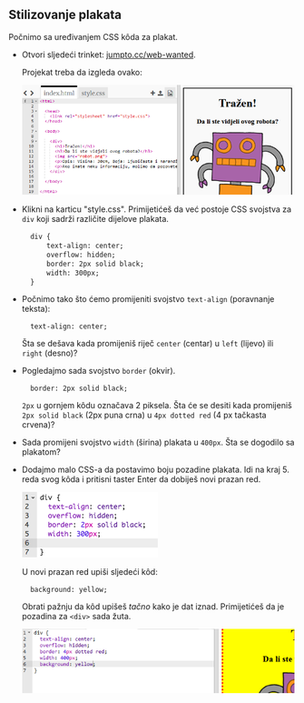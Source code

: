 ## Stilizovanje plakata

Počnimo sa uređivanjem CSS kôda za plakat.

+ Otvori sljedeći trinket: <a target="_blank" href="http://jumpto.cc/web-wanted">jumpto.cc/web-wanted</a>.
    
    Projekat treba da izgleda ovako:
    
    ![screenshot](images/wanted-starter.png)

+ Klikni na karticu "style.css". Primijetićeš da već postoje CSS svojstva za `div` koji sadrži različite dijelove plakata.
    
        div {
            text-align: center;
            overflow: hidden;
            border: 2px solid black;
            width: 300px;
        }   
        

+ Počnimo tako što ćemo promijeniti svojstvo `text-align` (poravnanje teksta):
    
        text-align: center;
        
    
    Šta se dešava kada promijeniš riječ `center` (centar) u `left` (lijevo) ili `right` (desno)?

+ Pogledajmo sada svojstvo `border` (okvir).
    
        border: 2px solid black;
        
    
    `2px` u gornjem kôdu označava 2 piksela. Šta će se desiti kada promijeniš `2px solid black` (2px puna crna) u `4px dotted red` (4 px tačkasta crvena)?

+ Sada promijeni svojstvo `width` (širina) plakata u `400px`. Šta se dogodilo sa plakatom?

+ Dodajmo malo CSS-a da postavimo boju pozadine plakata. Idi na kraj 5. reda svog kôda i pritisni taster Enter da dobiješ novi prazan red.
    
    ![screenshot](images/wanted-newline.png)
    
    U novi prazan red upiši sljedeći kôd:
    
        background: yellow;
        
    
    Obrati pažnju da kôd upišeš *tačno* kako je dat iznad. Primijetićeš da je pozadina za `<div>` sada žuta.
    
    ![screenshot](images/wanted-background.png)